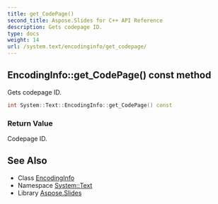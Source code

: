 ```yaml
---
title: get_CodePage()
second_title: Aspose.Slides for C++ API Reference
description: Gets codepage ID.
type: docs
weight: 14
url: /system.text/encodinginfo/get_codepage/
---
```

## EncodingInfo::get_CodePage() const method


Gets codepage ID.

```cpp
int System::Text::EncodingInfo::get_CodePage() const
```


### Return Value

Codepage ID.

## See Also

* Class [EncodingInfo](../)
* Namespace [System::Text](../../)
* Library [Aspose.Slides](../../../)